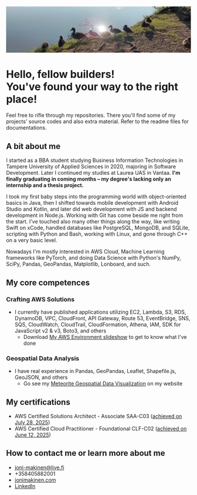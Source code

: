 ![](/imgs/common-ducks.jpeg?raw=true)

# Hello, fellow builders!<br />You've found your way to the right place!

Feel free to rifle through my repositories. There you'll find some of my projects' source codes and also extra material. Refer to the readme files for documentations.

## A bit about me

I started as a BBA student studying Business Information Technologies in Tampere University of Applied Sciences in 2020, majoring in Software Development. Later I continued my studies at Laurea UAS in Vantaa. **I'm finally graduating in coming months – my degree's lacking only an internship and a thesis project.**

I took my first baby steps into the programming world with object-oriented basics in Java, then I shifted towards mobile development with Android Studio and Kotlin, and later did web development with JS and backend development in Node.js. Working with Git has come beside me right from the start. I've touched also many other things along the way, like writing Swift on xCode, handled databases like PostgreSQL, MongoDB, and SQLite, scripting with Python and Bash, working with Linux, and gone through C++ on a very basic level.

Nowadays I'm mostly interested in AWS Cloud, Machine Learning frameworks like PyTorch, and doing Data Science with Python's NumPy, SciPy, Pandas, GeoPandas, Matplotlib, Lonboard, and such.

## My core competences

### Crafting AWS Solutions

- I currently have published applications utilizing EC2, Lambda, S3, RDS, DynamoDB, VPC, CloudFront, API Gateway, Route 53, EventBridge, SNS, SQS, CloudWatch, CloudTrail, CloudFormation, Athena, IAM, SDK for JavaScript v2 & v3, Boto3, and others
  - Download [My AWS Environment slideshow](https://my-aws-environment.s3.eu-north-1.amazonaws.com/my-aws-environment.pptx) to get to know what I've done

### Geospatial Data Analysis

- I have real experience in Pandas, GeoPandas, Leaflet, Shapefile.js, GeoJSON, and others
  - Go see my [Meteorite Geospatial Data Visualization](https://www.jonimakinen.com/mywork/meteorites-en.html) on my website

## My certifications

- AWS Certified Solutions Architect - Associate SAA-C03 ([achieved on July 28, 2025](https://cp.certmetrics.com/amazon/en/public/verify/credential/28286e0a928344ff8a68d6dba1804d52))
- AWS Certified Cloud Practitioner - Foundational CLF-C02 ([achieved on June 12, 2025](https://cp.certmetrics.com/amazon/en/public/verify/credential/9f776be509ad4691b35f9ca79a61040c))

## How to contact me or learn more about me

- joni-makinen@live.fi
- +358405882001
- [jonimakinen.com](https://jonimakinen.com)
- [LinkedIn](https://www.linkedin.com/in/joni-daniel-makinen/)
